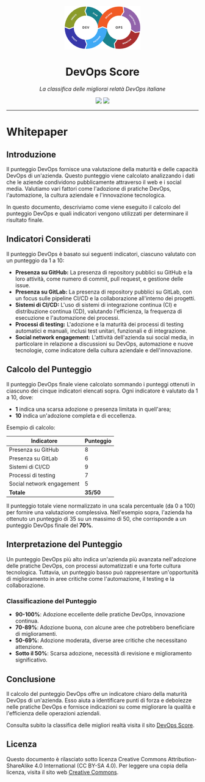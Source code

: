 <div align="center">

![DevOps Score](assets/images/logo.png)

# DevOps Score

*La classifica delle migliorai relatà DevOps italiane*

<img src="https://img.shields.io/badge/Aggiornamento-Mensile-green">
<img src="https://img.shields.io/badge/Aziende-25-blue">

</div>

---

# Whitepaper

## Introduzione

Il punteggio DevOps fornisce una valutazione della maturità e delle capacità DevOps di un'azienda. Questo punteggio viene calcolato analizzando i dati che le aziende condividono pubblicamente attraverso il web e i social media. Valutiamo vari fattori come l'adozione di pratiche DevOps, l'automazione, la cultura aziendale e l'innovazione tecnologica.

In questo documento, descriviamo come viene eseguito il calcolo del punteggio DevOps e quali indicatori vengono utilizzati per determinare il risultato finale.

## Indicatori Considerati

Il punteggio DevOps è basato sui seguenti indicatori, ciascuno valutato con un punteggio da 1 a 10:

- **Presenza su GitHub:** La presenza di repository pubblici su GitHub e la loro attività, come numero di commit, pull request, e gestione delle issue.
- **Presenza su GitLab:** La presenza di repository pubblici su GitLab, con un focus sulle pipeline CI/CD e la collaborazione all'interno dei progetti.
- **Sistemi di CI/CD:** L'uso di sistemi di integrazione continua (CI) e distribuzione continua (CD), valutando l'efficienza, la frequenza di esecuzione e l'automazione dei processi.
- **Processi di testing:** L'adozione e la maturità dei processi di testing automatici e manuali, inclusi test unitari, funzionali e di integrazione.
- **Social network engagement:** L'attività dell'azienda sui social media, in particolare in relazione a discussioni su DevOps, automazione e nuove tecnologie, come indicatore della cultura aziendale e dell'innovazione.

## Calcolo del Punteggio

Il punteggio DevOps finale viene calcolato sommando i punteggi ottenuti in ciascuno dei cinque indicatori elencati sopra. Ogni indicatore è valutato da 1 a 10, dove:

- **1** indica una scarsa adozione o presenza limitata in quell'area;
- **10** indica un'adozione completa e di eccellenza.

Esempio di calcolo:

| Indicatore               | Punteggio |
|--------------------------|-----------|
| Presenza su GitHub        | 8         |
| Presenza su GitLab        | 6         |
| Sistemi di CI/CD          | 9         |
| Processi di testing       | 7         |
| Social network engagement | 5         |
| **Totale**                | **35/50** |

Il punteggio totale viene normalizzato in una scala percentuale (da 0 a 100) per fornire una valutazione complessiva. Nell'esempio sopra, l'azienda ha ottenuto un punteggio di 35 su un massimo di 50, che corrisponde a un punteggio DevOps finale del **70%**.

## Interpretazione del Punteggio

Un punteggio DevOps più alto indica un'azienda più avanzata nell'adozione delle pratiche DevOps, con processi automatizzati e una forte cultura tecnologica. Tuttavia, un punteggio basso può rappresentare un'opportunità di miglioramento in aree critiche come l'automazione, il testing e la collaborazione.

### Classificazione del Punteggio

- **90-100%**: Adozione eccellente delle pratiche DevOps, innovazione continua.
- **70-89%**: Adozione buona, con alcune aree che potrebbero beneficiare di miglioramenti.
- **50-69%**: Adozione moderata, diverse aree critiche che necessitano attenzione.
- **Sotto il 50%**: Scarsa adozione, necessità di revisione e miglioramento significativo.

## Conclusione

Il calcolo del punteggio DevOps offre un indicatore chiaro della maturità DevOps di un'azienda. Esso aiuta a identificare punti di forza e debolezze nelle pratiche DevOps e fornisce indicazioni su come migliorare la qualità e l'efficienza delle operazioni aziendali.

Consulta subito la classifica delle migliori realtà visita il sito [DevOps Score](https://devops.yafb.net).

## Licenza

Questo documento è rilasciato sotto licenza Creative Commons Attribution-ShareAlike 4.0 International (CC BY-SA 4.0). Per leggere una copia della licenza, visita il sito web [Creative Commons](https://creativecommons.org/licenses/by-sa/4.0/).
